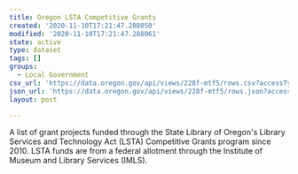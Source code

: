 ```yaml
---
title: Oregon LSTA Competitive Grants
created: '2020-11-10T17:21:47.288050'
modified: '2020-11-10T17:21:47.288061'
state: active
type: dataset
tags: []
groups:
  - Local Government
csv_url: 'https://data.oregon.gov/api/views/228f-mtf5/rows.csv?accessType=DOWNLOAD'
json_url: 'https://data.oregon.gov/api/views/228f-mtf5/rows.json?accessType=DOWNLOAD'
layout: post

---
```

A list of grant projects funded through the State Library of Oregon's Library Services and Technology Act (LSTA) Competitive Grants program since 2010. LSTA funds are from a federal allotment through the Institute of Museum and Library Services (IMLS).
